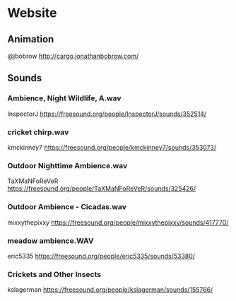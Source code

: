 
# Website

## Animation 
@jbobrow
http://cargo.jonathanbobrow.com/

## Sounds

### Ambience, Night Wildlife, A.wav
InspectorJ
https://freesound.org/people/InspectorJ/sounds/352514/

### cricket chirp.wav
kmckinney7
https://freesound.org/people/kmckinney7/sounds/353073/

### Outdoor Nighttime Ambience.wav
TaXMaNFoReVeR
https://freesound.org/people/TaXMaNFoReVeR/sounds/325426/

### Outdoor Ambience - Cicadas.wav
mixxythepixxy
https://freesound.org/people/mixxythepixxy/sounds/417770/

### meadow ambience.WAV
eric5335
https://freesound.org/people/eric5335/sounds/53380/

### Crickets and Other Insects
kslagerman
https://freesound.org/people/kslagerman/sounds/155766/


